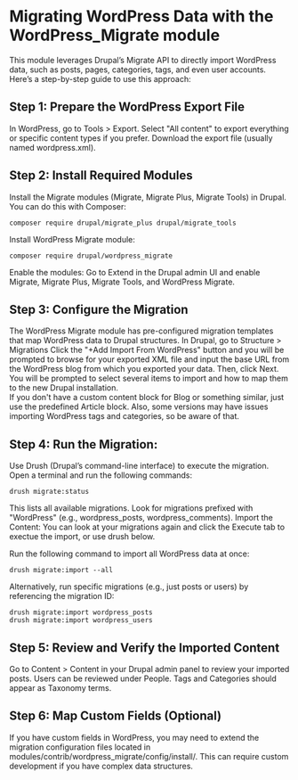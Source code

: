 # Migrating WordPress Data with the WordPress_Migrate module
This module leverages Drupal’s Migrate API to directly import WordPress data, such as posts, pages, categories, tags, and even user accounts. Here’s a step-by-step guide to use this approach:

## Step 1: Prepare the WordPress Export File
In WordPress, go to Tools > Export.
Select "All content" to export everything or specific content types if you prefer.
Download the export file (usually named wordpress.xml).

## Step 2: Install Required Modules
Install the Migrate modules (Migrate, Migrate Plus, Migrate Tools) in Drupal. You can do this with Composer:
```
composer require drupal/migrate_plus drupal/migrate_tools
```
Install WordPress Migrate module:
```
composer require drupal/wordpress_migrate
```
Enable the modules:
Go to Extend in the Drupal admin UI and enable Migrate, Migrate Plus, Migrate Tools, and WordPress Migrate.

## Step 3: Configure the Migration
The WordPress Migrate module has pre-configured migration templates that map WordPress data to Drupal structures.
In Drupal, go to Structure > Migrations
Click the "+Add Import From WordPress" button and you will be prompted to browse for your exported XML file and input the base URL from the WordPress blog from which you exported your data.  Then, click Next.
You will be prompted to select several items to import and how to map them to the new Drupal installation.  
If you don't have a custom content block for Blog or something similar, just use the predefined Article block.  Also, some versions may have issues importing WordPress tags and categories, so be aware of that.

## Step 4:  Run the Migration:
Use Drush (Drupal’s command-line interface) to execute the migration. Open a terminal and run the following commands:
```
drush migrate:status
```
This lists all available migrations. Look for migrations prefixed with "WordPress" (e.g., wordpress_posts, wordpress_comments).
Import the Content:
You can look at your migrations again and click the Execute tab to exectue the import, or use drush below.

Run the following command to import all WordPress data at once:
```
drush migrate:import --all
```
Alternatively, run specific migrations (e.g., just posts or users) by referencing the migration ID:
```
drush migrate:import wordpress_posts
drush migrate:import wordpress_users
```
## Step 5: Review and Verify the Imported Content
Go to Content > Content in your Drupal admin panel to review your imported posts.
Users can be reviewed under People.
Tags and Categories should appear as Taxonomy terms.
## Step 6: Map Custom Fields (Optional)
If you have custom fields in WordPress, you may need to extend the migration configuration files located in modules/contrib/wordpress_migrate/config/install/. This can require custom development if you have complex data structures.

